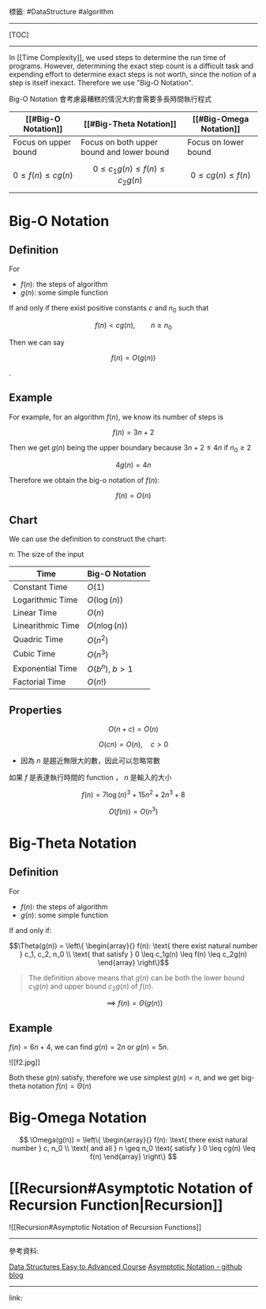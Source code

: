 標籤: #DataStructure #algorithm 

---

[TOC]

---

In [[Time Complexity]], we used steps to determine the run time of programs. However, determining the exact step count is a difficult task and expending effort to determine exact steps is not worth, since the notion of a step is itself inexact. Therefore we use "Big-O Notation".

Big-O Notation 會考慮最糟糕的情況大約會需要多長時間執行程式

| [[#Big-O Notation]]        | [[#Big-Theta Notation]]                   | [[#Big-Omega Notation]] |
| -------------------------- | ----------------------------------------- | ----------------------- |
| Focus on upper bound       | Focus on both upper bound and lower bound | Focus on lower bound    |
| $$0 \leq f(n) \leq cg(n)$$ | $$0 \leq c_1g(n) \leq f(n)\leq c_2g(n)$$  | $$0 \leq cg(n) \leq f(n)$$                        |

# Big-O Notation

## Definition

For
- $f(n)$: the steps of algorithm
- $g(n)$: some simple function

If and only if there exist positive constants $c$ and $n_0$ such that 

$$f(n) < cg(n), \qquad n \geq n_0$$

Then we can say

$$f(n) = O(g(n))$$

.

## Example

For example, for an algorithm $f(n)$, we know its number of steps is 

$$f(n) = 3n + 2$$

Then we get $g(n)$ being the upper boundary because $3n + 2 \leq 4n$ if $n_0 \geq 2$

$$4g(n) = 4n$$

Therefore we obtain the big-o notation of $f(n)$:

$$f(n) = O(n)$$

## Chart

We can use the definition to construct the chart:

n: The size of the input

| Time              | Big-O Notation   |
| ----------------- | ---------------- |
| Constant Time     | $O(1)$           |
| Logarithmic Time  | $O(\log(n))$     |
| Linear Time       | $O(n)$           |
| Linearithmic Time | $O(n\log(n))$    |
| Quadric Time      | $O(n^2)$         |
| Cubic Time        | $O(n^3)$         |
| Exponential Time  | $O(b^n),\ b > 1$ |
| Factorial Time    | $O(n!)$          | 

## Properties

$$O(n + c) = O(n)$$

$$O(cn) = O(n), \quad c > 0$$

- 因為 $n$ 是趨近無限大的數，因此可以忽略常數

如果 $f$ 是表達執行時間的 function ， $n$ 是輸入的大小

$$f(n) = 7\log(n)^3 + 15n^2 + 2n^3 + 8$$

$$O(f(n)) = O(n^3)$$

# Big-Theta Notation

## Definition

For
- $f(n)$: the steps of algorithm
- $g(n)$: some simple function

If and only if:

$$\Theta(g(n)) = \left\{
\begin{array}{}
f(n): \text{ there exist natural number } c_1, c_2, n_0 \\ \text{ that satisfy } 0 \leq c_1g(n) \leq f(n) \leq c_2g(n)
\end{array}
\right\}$$

> The definition above means that $g(n)$ can be both the lower bound $c_1g(n)$ and upper bound $c_2g(n)$ of $f(n)$.

$$\implies f(n) = \Theta(g(n))$$

## Example

$f(n) = 6n + 4$, we can find $g(n) = 2n$ or $g(n) = 5n$.

![[f2.jpg]]

Both these $g(n)$ satisfy, therefore we use simplest $g(n) = n$, and we get big-theta notation $f(n) = \Theta(n)$

# Big-Omega Notation

$$
\Omega(g(n)) = \left\{
\begin{array}{}
	f(n): \text{ there exist natural number } c, n_0 \\ \text{ and all } n \geq n_0 \text{ satisfy } 0 \leq cg(n) \leq f(n)
\end{array}
\right\}
$$

# [[Recursion#Asymptotic Notation of Recursion Function|Recursion]]

![[Recursion#Asymptotic Notation of Recursion Functions]]

---

參考資料:

[Data Structures Easy to Advanced Course](https://youtu.be/RBSGKlAvoiM)
[Asymptotic Notation - github blog](https://alrightchiu.github.io/SecondRound/complexityasymptotic-notationjian-jin-fu-hao.html)

---

link:

